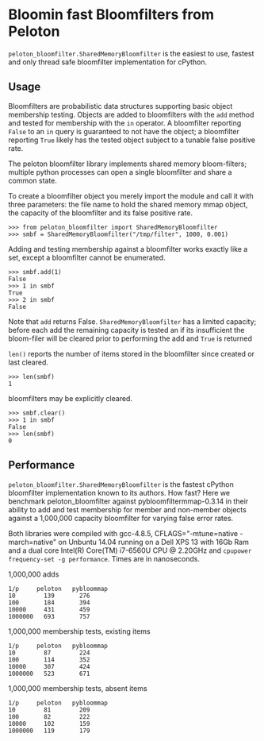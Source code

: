 # Bloomin fast Bloomfilters from Peloton 

`peloton_bloomfilter.SharedMemoryBloomfilter` is the easiest to use,
fastest and only thread safe bloomfilter implementation for cPython.


##  Usage

Bloomfilters are probabilistic data structures supporting basic object
membership testing.  Objects are added to bloomfilters with the `add`
method and tested for membership with the `in` operator.  A
bloomfilter reporting `False` to an `in` query is guaranteed to not
have the object; a bloomfilter reporting `True` likely has the tested
object subject to a tunable false positive rate.

The peloton bloomfilter library implements shared memory bloom-filters;
multiple python processes can open a single bloomfilter and share a
common state.

To create a bloomfilter object you merely import the module and call
it with three parameters: the file name to hold the shared memory mmap
object, the capacity of the bloomfilter and its false positive rate.


```
>>> from peloton_bloomfilter import SharedMemoryBloomfilter
>>> smbf = SharedMemoryBloomfilter("/tmp/filter", 1000, 0.001)
```

Adding and testing membership against a bloomfilter works exactly like
a set, except a bloomfilter cannot be enumerated.

```
>>> smbf.add(1)
False
>>> 1 in smbf
True
>>> 2 in smbf
False
```

Note that `add` returns False.  `SharedMemoryBloomfilter` has a
limited capacity; before each add the remaining capacity is tested an
if its insufficient the bloom-filer will be cleared prior to
performing the add and `True` is returned

`len()` reports the number of items stored in the bloomfilter since
created or last cleared.

```
>>> len(smbf)
1
```

bloomfilters may be explicitly cleared. 

```
>>> smbf.clear()
>>> 1 in smbf
False
>>> len(smbf)
0
```


## Performance

`peloton_bloomfilter.SharedMemoryBloomfilter` is the fastest cPython
bloomfilter implementation known to its authors.  How fast?  Here we
benchmark peloton_bloomfilter against pybloomfiltermmap-0.3.14 in
their ability to add and test membership for member and non-member
objects against a 1,000,000 capacity bloomfilter for varying false
error rates.

Both libraries were compiled with gcc-4.8.5, CFLAGS="-mtune=native
-march=native" on Unbuntu 14.04 running on a Dell XPS 13 with 16Gb Ram
and a dual core Intel(R) Core(TM) i7-6560U CPU @ 2.20GHz and `cpupower
frequency-set -g performance`.  Times are in nanoseconds.


1,000,000 adds

```
1/p     peloton   pybloommap
10        139       276
100       184       394 
10000     431       459
1000000   693       757
```

1,000,000 membership tests, existing items

```
1/p     peloton   pybloommap
10        87        224
100       114       352
10000     307       424
1000000   523       671
```

1,000,000 membership tests, absent items

```
1/p     peloton   pybloommap
10        81        209
100       82        222
10000     102       159
1000000   119       179 
```





